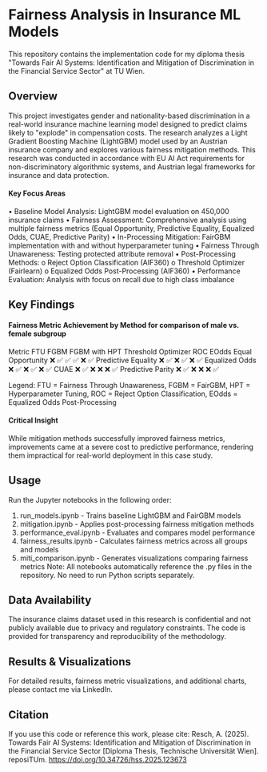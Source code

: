 # Fairness Analysis in Insurance ML Models
This repository contains the implementation code for my diploma thesis "Towards Fair AI Systems: Identification and Mitigation of Discrimination in the Financial Service Sector" at TU Wien.

## Overview
This project investigates gender and nationality-based discrimination in a real-world insurance machine learning model designed to predict claims likely to "explode" in compensation costs. The research analyzes a Light Gradient Boosting Machine (LightGBM) model used by an Austrian insurance company and explores various fairness mitigation methods. This research was conducted in accordance with EU AI Act requirements for non-discriminatory algorithmic systems, and Austrian legal frameworks for insurance and data protection.
#### Key Focus Areas
•	Baseline Model Analysis: LightGBM model evaluation on 450,000 insurance claims
•	Fairness Assessment: Comprehensive analysis using multiple fairness metrics (Equal Opportunity, Predictive Equality, Equalized Odds, CUAE, Predictive Parity)
•	In-Processing Mitigation: FairGBM implementation with and without hyperparameter tuning
•	Fairness Through Unawareness: Testing protected attribute removal
•	Post-Processing Methods: 
o	Reject Option Classification (AIF360)
o	Threshold Optimizer (Fairlearn)
o	Equalized Odds Post-Processing (AIF360)
•	Performance Evaluation: Analysis with focus on recall due to high class imbalance

## Key Findings
#### Fairness Metric Achievement by Method for comparison of male vs. female subgroup

Metric	            FTU	FGBM	FGBM with HPT	Threshold Optimizer	ROC	EOdds
Equal Opportunity	  ❌	✅	  ✅	              ✅	             ❌	  ✅
Predictive Equality	❌	✅	  ❌	              ✅	             ❌  	✅
Equalized Odds	    ❌	✅	  ❌	              ✅	             ❌  	✅
CUAE	              ❌	✅	  ❌	              ❌	             ❌  	✅
Predictive Parity	  ❌	✅	  ❌	              ❌	             ❌  	✅

Legend: FTU = Fairness Through Unawareness, FGBM = FairGBM, HPT = Hyperparameter Tuning, ROC = Reject Option Classification, EOdds = Equalized Odds Post-Processing
#### Critical Insight
While mitigation methods successfully improved fairness metrics, improvements came at a severe cost to predictive performance, rendering them impractical for real-world deployment in this case study.

## Usage
Run the Jupyter notebooks in the following order:
1.	run_models.ipynb - Trains baseline LightGBM and FairGBM models
2.	mitigation.ipynb - Applies post-processing fairness mitigation methods
3.	performance_eval.ipynb - Evaluates and compares model performance
4.	fairness_results.ipynb - Calculates fairness metrics across all groups and models
5.	miti_comparison.ipynb - Generates visualizations comparing fairness metrics
Note: All notebooks automatically reference the .py files in the repository. No need to run Python scripts separately.

## Data Availability
The insurance claims dataset used in this research is confidential and not publicly available due to privacy and regulatory constraints. The code is provided for transparency and reproducibility of the methodology.

## Results & Visualizations
For detailed results, fairness metric visualizations, and additional charts, please contact me via LinkedIn.

## Citation
If you use this code or reference this work, please cite:
Resch, A. (2025). Towards Fair AI Systems: Identification and Mitigation of Discrimination in the Financial Service Sector [Diploma Thesis, Technische Universität Wien]. reposiTUm. https://doi.org/10.34726/hss.2025.123673

